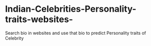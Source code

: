 # Indian-Celebrities-Personality-traits-websites-
Search bio in websites and use that bio to predict Personality traits of Celebrity
